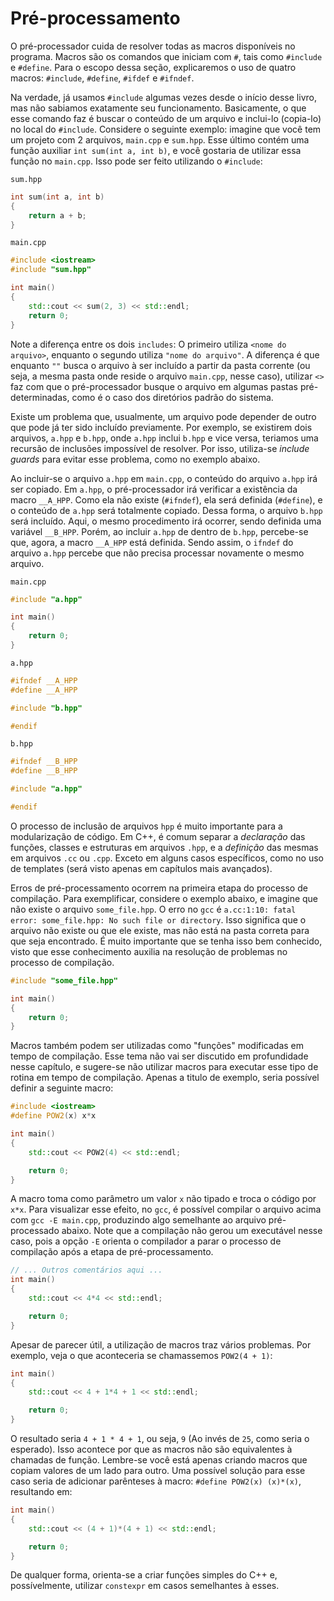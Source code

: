 Pré-processamento
===

O pré-processador cuida de resolver todas as macros disponíveis no programa.
Macros são os comandos que iniciam com `#`, tais como `#include` e `#define`.
Para o escopo dessa seção, explicaremos o uso de quatro macros: `#include`, `#define`, `#ifdef` e `#ifndef`.

Na verdade, já usamos `#include` algumas vezes desde o início desse livro, mas não sabiamos exatamente seu funcionamento.
Basicamente, o que esse comando faz é buscar o conteúdo de um arquivo e inclui-lo (copia-lo) no local do `#include`.
Considere o seguinte exemplo: imagine que você tem um projeto com 2 arquivos, `main.cpp` e `sum.hpp`. Esse
último contém uma função auxiliar `int sum(int a, int b)`, e você gostaria de utilizar essa função no `main.cpp`. Isso pode
ser feito utilizando o `#include`:

`sum.hpp`
```cpp
int sum(int a, int b)
{
    return a + b;
}
```

`main.cpp`
```cpp
#include <iostream>
#include "sum.hpp"

int main()
{
    std::cout << sum(2, 3) << std::endl;
    return 0;
}
```

Note a diferença entre os dois `includes`: O primeiro utiliza `<nome do arquivo>`, enquanto o segundo utiliza
`"nome do arquivo"`. A diferença é que enquanto `""` busca o arquivo à ser incluído a partir da pasta corrente (ou seja,
a mesma pasta onde reside o arquivo `main.cpp`, nesse caso), utilizar `<>` faz com que o pré-processador busque o arquivo
em algumas pastas pré-determinadas, como é o caso dos diretórios padrão do sistema.

Existe um problema que, usualmente, um arquivo pode depender de outro que pode já ter sido incluído previamente.
Por exemplo, se existirem dois arquivos, `a.hpp` e `b.hpp`, onde `a.hpp` inclui `b.hpp` e vice versa, teriamos uma
recursão de inclusões impossível de resolver. Por isso, utiliza-se _include guards_ para evitar esse problema, como no
exemplo abaixo.

Ao incluir-se o arquivo `a.hpp` em `main.cpp`, o conteúdo do arquivo `a.hpp` irá ser copiado. Em `a.hpp`,
o pré-processador irá verificar a existência da macro `__A_HPP`. Como ela não existe (`#ifndef`), ela será definida (`#define`),
e o conteúdo de `a.hpp` será totalmente copiado. Dessa forma, o arquivo `b.hpp` será incluído. Aqui, o mesmo procedimento
irá ocorrer, sendo definida uma variável `__B_HPP`. Porém, ao incluir `a.hpp` de dentro de `b.hpp`, percebe-se que, agora,
a macro `__A_HPP` está definida. Sendo assim, o `ifndef` do arquivo `a.hpp` percebe que não precisa processar novamente
o mesmo arquivo.

`main.cpp`
```cpp
#include "a.hpp"

int main()
{
    return 0;
}
```

`a.hpp`
```cpp
#ifndef __A_HPP
#define __A_HPP

#include "b.hpp"

#endif
```

`b.hpp`
```cpp
#ifndef __B_HPP
#define __B_HPP

#include "a.hpp"

#endif
```

O processo de inclusão de arquivos `hpp` é muito importante para a modularização de código.
Em C++, é comum separar a _declaração_ das funções, classes e estruturas em arquivos `.hpp`, e a _definição_ das mesmas
em arquivos `.cc` ou `.cpp`. Exceto em alguns casos específicos, como no uso de templates (será visto apenas em
capítulos mais avançados).

Erros de pré-processamento ocorrem na primeira etapa do processo de compilação. Para exemplificar, considere o exemplo
abaixo, e imagine que não existe o arquivo `some_file.hpp`. O erro no `gcc` é `a.cc:1:10: fatal error: some_file.hpp: No such file or directory`.
Isso significa que o arquivo não existe ou que ele existe, mas não está na pasta correta para que seja encontrado. É
muito importante que se tenha isso bem conhecido, visto que esse conhecimento auxilia na resolução de problemas no processo
de compilação.

```cpp
#include "some_file.hpp"

int main()
{
    return 0;
}
```

Macros também podem ser utilizadas como "funções" modificadas em tempo de compilação. Esse tema não vai ser discutido em
profundidade nesse capítulo, e sugere-se não utilizar macros para executar esse tipo de rotina em tempo de compilação.
Apenas a titulo de exemplo, seria possível definir a seguinte macro:

```cpp
#include <iostream>
#define POW2(x) x*x

int main()
{
    std::cout << POW2(4) << std::endl;

    return 0;
}
```

A macro toma como parâmetro um valor `x` não tipado e troca o código por `x*x`. Para visualizar esse efeito, no `gcc`,
é possível compilar o arquivo acima com `gcc -E main.cpp`, produzindo algo semelhante ao arquivo pré-processado abaixo.
Note que a compilação não gerou um executável nesse caso, pois a opção `-E` orienta o compilador a parar o processo de
compilação após a etapa de pré-processamento.

```cpp
// ... Outros comentários aqui ...
int main()
{
    std::cout << 4*4 << std::endl;

    return 0;
}
```

Apesar de parecer útil, a utilização de macros traz vários problemas. Por exemplo, veja o que aconteceria se chamassemos
`POW2(4 + 1)`:

```cpp
int main()
{
    std::cout << 4 + 1*4 + 1 << std::endl;

    return 0;
}
```

O resultado seria `4 + 1 * 4 + 1`, ou seja, `9` (Ao invés de `25`, como seria o esperado). Isso acontece por que as
macros não são equivalentes à chamadas de função. Lembre-se você está apenas criando macros que copiam valores de um
lado para outro. Uma possível solução para esse caso seria de adicionar parênteses à macro: `#define POW2(x) (x)*(x)`,
resultando em:

```cpp
int main()
{
    std::cout << (4 + 1)*(4 + 1) << std::endl;

    return 0;
}
```

De qualquer forma, orienta-se a criar funções simples do C++ e, possívelmente, utilizar `constexpr` em casos semelhantes
à esses.
